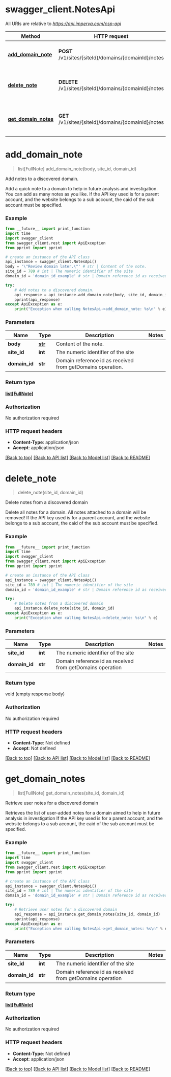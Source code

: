 # swagger_client.NotesApi

All URIs are relative to *https://api.imperva.com/csp-api*

Method | HTTP request | Description
------------- | ------------- | -------------
[**add_domain_note**](NotesApi.md#add_domain_note) | **POST** /v1/sites/{siteId}/domains/{domainId}/notes | Add notes to a discovered domain.
[**delete_note**](NotesApi.md#delete_note) | **DELETE** /v1/sites/{siteId}/domains/{domainId}/notes | Delete notes from a discovered domain
[**get_domain_notes**](NotesApi.md#get_domain_notes) | **GET** /v1/sites/{siteId}/domains/{domainId}/notes | Retrieve user notes for a discovered domain

# **add_domain_note**
> list[FullNote] add_domain_note(body, site_id, domain_id)

Add notes to a discovered domain.

Add a quick note to a domain to help in future analysis and investigation. You can add as many notes as you like. If the API key used is for a parent account, and the website belongs to a sub account, the caid of the sub account must be specified.

### Example
```python
from __future__ import print_function
import time
import swagger_client
from swagger_client.rest import ApiException
from pprint import pprint

# create an instance of the API class
api_instance = swagger_client.NotesApi()
body = '\"Review domain later.\"' # str | Content of the note.
site_id = 789 # int | The numeric identifier of the site
domain_id = 'domain_id_example' # str | Domain reference id as received from getDomains operation.

try:
    # Add notes to a discovered domain.
    api_response = api_instance.add_domain_note(body, site_id, domain_id)
    pprint(api_response)
except ApiException as e:
    print("Exception when calling NotesApi->add_domain_note: %s\n" % e)
```

### Parameters

Name | Type | Description  | Notes
------------- | ------------- | ------------- | -------------
 **body** | [**str**](str.md)| Content of the note. | 
 **site_id** | **int**| The numeric identifier of the site | 
 **domain_id** | **str**| Domain reference id as received from getDomains operation. | 

### Return type

[**list[FullNote]**](FullNote.md)

### Authorization

No authorization required

### HTTP request headers

 - **Content-Type**: application/json
 - **Accept**: application/json

[[Back to top]](#) [[Back to API list]](../../SDK/csp-api/README.md#documentation-for-api-endpoints) [[Back to Model list]](../../SDK/csp-api/README.md#documentation-for-models) [[Back to README]](../../SDK/csp-api/README.md)

# **delete_note**
> delete_note(site_id, domain_id)

Delete notes from a discovered domain

Delete all notes for a domain. All notes attached to a domain will be removed! If the API key used is for a parent account, and the website belongs to a sub account, the caid of the sub account must be specified.

### Example
```python
from __future__ import print_function
import time
import swagger_client
from swagger_client.rest import ApiException
from pprint import pprint

# create an instance of the API class
api_instance = swagger_client.NotesApi()
site_id = 789 # int | The numeric identifier of the site
domain_id = 'domain_id_example' # str | Domain reference id as received from getDomains operation

try:
    # Delete notes from a discovered domain
    api_instance.delete_note(site_id, domain_id)
except ApiException as e:
    print("Exception when calling NotesApi->delete_note: %s\n" % e)
```

### Parameters

Name | Type | Description  | Notes
------------- | ------------- | ------------- | -------------
 **site_id** | **int**| The numeric identifier of the site | 
 **domain_id** | **str**| Domain reference id as received from getDomains operation | 

### Return type

void (empty response body)

### Authorization

No authorization required

### HTTP request headers

 - **Content-Type**: Not defined
 - **Accept**: Not defined

[[Back to top]](#) [[Back to API list]](../../SDK/csp-api/README.md#documentation-for-api-endpoints) [[Back to Model list]](../../SDK/csp-api/README.md#documentation-for-models) [[Back to README]](../../SDK/csp-api/README.md)

# **get_domain_notes**
> list[FullNote] get_domain_notes(site_id, domain_id)

Retrieve user notes for a discovered domain

Retrieves the list of user-added notes for a domain aimed to help in future analysis in investigation If the API key used is for a parent account, and the website belongs to a sub account, the caid of the sub account must be specified.

### Example
```python
from __future__ import print_function
import time
import swagger_client
from swagger_client.rest import ApiException
from pprint import pprint

# create an instance of the API class
api_instance = swagger_client.NotesApi()
site_id = 789 # int | The numeric identifier of the site
domain_id = 'domain_id_example' # str | Domain reference id as received from getDomains operation

try:
    # Retrieve user notes for a discovered domain
    api_response = api_instance.get_domain_notes(site_id, domain_id)
    pprint(api_response)
except ApiException as e:
    print("Exception when calling NotesApi->get_domain_notes: %s\n" % e)
```

### Parameters

Name | Type | Description  | Notes
------------- | ------------- | ------------- | -------------
 **site_id** | **int**| The numeric identifier of the site | 
 **domain_id** | **str**| Domain reference id as received from getDomains operation | 

### Return type

[**list[FullNote]**](FullNote.md)

### Authorization

No authorization required

### HTTP request headers

 - **Content-Type**: Not defined
 - **Accept**: application/json

[[Back to top]](#) [[Back to API list]](../../SDK/csp-api/README.md#documentation-for-api-endpoints) [[Back to Model list]](../../SDK/csp-api/README.md#documentation-for-models) [[Back to README]](../../SDK/csp-api/README.md)

